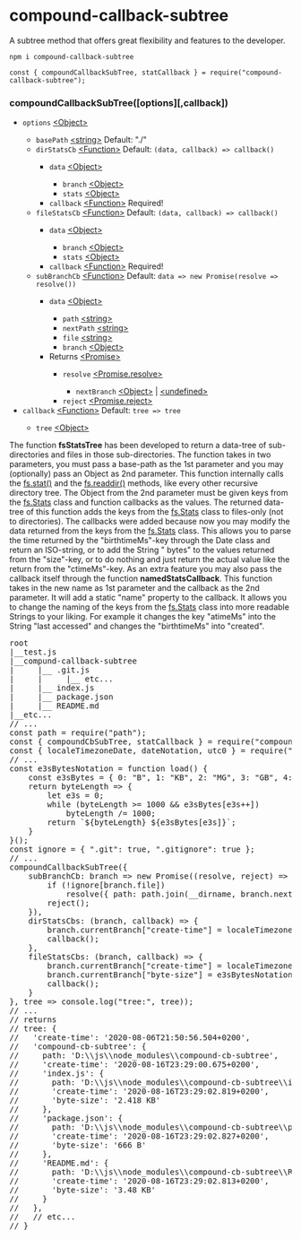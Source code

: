 # compound-callback-subtree
A subtree method that offers great flexibility and features to the developer.
<pre><code class="language-javascript">npm i compound-callback-subtree

const { compoundCallbackSubTree, statCallback } = require("compound-callback-subtree");</code></pre>
<h3>compoundCallbackSubTree([options][,callback])</h3>
<ul>
    <li><code>options</code> <a href="https://developer.mozilla.org/en-US/docs/Web/JavaScript/Reference/Global_Objects/Object">&lt;Object&gt;</a></li>
    <ul>
        <li><code>basePath</code> <a href="https://developer.mozilla.org/en-US/docs/Web/JavaScript/Data_structures#String_type">&lt;string&gt;</a> Default: "./"</li>
        <li><code>dirStatsCb</code> <a href="https://developer.mozilla.org/en-US/docs/Web/JavaScript/Reference/Global_Objects/Function">&lt;Function&gt;</a> Default: <code>(data, callback) => callback()</code></li>
        <ul>
            <li><code>data</code> <a href="https://developer.mozilla.org/en-US/docs/Web/JavaScript/Reference/Global_Objects/Object">&lt;Object&gt;</a></li>
            <ul>
                <li><code>branch</code> <a href="https://developer.mozilla.org/en-US/docs/Web/JavaScript/Reference/Global_Objects/Object">&lt;Object&gt;</a></li>
                <li><code>stats</code> <a href="https://developer.mozilla.org/en-US/docs/Web/JavaScript/Reference/Global_Objects/Object">&lt;Object&gt;</a></li>
            </ul>
            <li><code>callback</code> <a href="https://developer.mozilla.org/en-US/docs/Web/JavaScript/Reference/Global_Objects/Function">&lt;Function&gt;</a></code> Required!</li>
        </ul>
        <li><code>fileStatsCb</code> <a href="https://developer.mozilla.org/en-US/docs/Web/JavaScript/Reference/Global_Objects/Function">&lt;Function&gt;</a> Default: <code>(data, callback) => callback()</code></li>
        <ul>
            <li><code>data</code> <a href="https://developer.mozilla.org/en-US/docs/Web/JavaScript/Reference/Global_Objects/Object">&lt;Object&gt;</a></li>
            <ul>
                <li><code>branch</code> <a href="https://developer.mozilla.org/en-US/docs/Web/JavaScript/Reference/Global_Objects/Object">&lt;Object&gt;</a></li>
                <li><code>stats</code> <a href="https://developer.mozilla.org/en-US/docs/Web/JavaScript/Reference/Global_Objects/Object">&lt;Object&gt;</a></li>
            </ul>
            <li><code>callback</code> <a href="https://developer.mozilla.org/en-US/docs/Web/JavaScript/Reference/Global_Objects/Function">&lt;Function&gt;</a></code> Required!</li>
        </ul>
        <li><code>subBranchCb</code> <a href="https://developer.mozilla.org/en-US/docs/Web/JavaScript/Reference/Global_Objects/Function">&lt;Function&gt;</a> Default: <code>data => new Promise(resolve => resolve())</code></li>
        <ul>
            <li><code>data</code> <a href="https://developer.mozilla.org/en-US/docs/Web/JavaScript/Reference/Global_Objects/Object">&lt;Object&gt;</a></li>
            <ul>
                <li><code>path</code> <a href="https://developer.mozilla.org/en-US/docs/Web/JavaScript/Data_structures#String_type">&lt;string&gt;</a></li>
                <li><code>nextPath</code> <a href="https://developer.mozilla.org/en-US/docs/Web/JavaScript/Data_structures#String_type">&lt;string&gt;</a></li>
                <li><code>file</code> <a href="https://developer.mozilla.org/en-US/docs/Web/JavaScript/Data_structures#String_type">&lt;string&gt;</a></li>
                <li><code>branch</code> <a href="https://developer.mozilla.org/en-US/docs/Web/JavaScript/Reference/Global_Objects/Object">&lt;Object&gt;</a></li>
            </ul>
            <li>Returns <a href="https://developer.mozilla.org/en-US/docs/Web/JavaScript/Reference/Global_Objects/Promise">&lt;Promise&gt;</a></li>
            <ul>
                <li><code>resolve</code> <a href="https://developer.mozilla.org/en-US/docs/Web/JavaScript/Reference/Global_Objects/Promise/resolve">&lt;Promise.resolve&gt;</a></li>
                <ul>
                    <li><code>nextBranch</code> <a href="https://developer.mozilla.org/en-US/docs/Web/JavaScript/Reference/Global_Objects/Object">&lt;Object&gt;</a> | <a href="https://developer.mozilla.org/en-US/docs/Web/JavaScript/Data_structures#Undefined_type">&lt;undefined&gt;</a></li>
                </ul>
                <li><code>reject</code> <a href="https://developer.mozilla.org/en-US/docs/Web/JavaScript/Reference/Global_Objects/Promise/reject">&lt;Promise.reject&gt;</a></li>
            </ul>
        </ul>
    </ul>
    <li><code>callback</code> <a href="https://developer.mozilla.org/en-US/docs/Web/JavaScript/Reference/Global_Objects/Function">&lt;Function&gt;</a> Default: <code>tree => tree</code></li>
    <ul>
        <li><code>tree</code> <a href="https://developer.mozilla.org/en-US/docs/Web/JavaScript/Reference/Global_Objects/Object">&lt;Object&gt;</a></li>
    </ul>
</ul>

The function <b>fsStatsTree</b> has been developed to return a data-tree of sub-directories and files in those sub-directories. The function takes in two parameters, you must pass a base-path as the 1st parameter and you may (optionally) pass an Object as 2nd parameter. This function internally calls the <a href="https://nodejs.org/dist/latest-v12.x/docs/api/fs.html#fs_fs_stat_path_options_callback">fs.stat()</a> and the <a href="https://nodejs.org/dist/latest-v12.x/docs/api/fs.html#fs_fs_readdir_path_options_callback">fs.readdir()</a> methods, like every other recursive directory tree. The Object from the 2nd parameter must be given keys from the <a href="https://nodejs.org/dist/latest-v12.x/docs/api/fs.html#fs_class_fs_stats">fs.Stats</a> class and function callbacks as the values. The returned data-tree of this function adds the keys from the <a href="https://nodejs.org/dist/latest-v12.x/docs/api/fs.html#fs_class_fs_stats">fs.Stats</a> class to files-only (not to directories). The callbacks were added because now you may modify the data returned from the keys from the <a href="https://nodejs.org/dist/latest-v12.x/docs/api/fs.html#fs_class_fs_stats">fs.Stats</a> class. This allows you to parse the time returned by the "birthtimeMs"-key through the Date class and return an ISO-string, or to add the String " bytes" to the values returned from the "size"-key, or to do nothing and just return the actual value like the return from the "ctimeMs"-key. As an extra feature you may also pass the callback itself through the function <b>namedStatsCallback</b>. This function takes in the new name as 1st parameter and the callback as the 2nd parameter. It will add a static "name" property to the callback. It allows you to change the naming of the keys from the <a href="https://nodejs.org/dist/latest-v12.x/docs/api/fs.html#fs_class_fs_stats">fs.Stats</a> class into more readable Strings to your liking. For example it changes the key "atimeMs" into the String "last accessed" and changes the "birthtimeMs" into "created".

<pre>root
|__test.js
|__compund-callback-subtree
|     |__ .git.js
|     |     |__ etc...
|     |__ index.js
|     |__ package.json
|     |__ README.md
|__etc...
// ...
const path = require("path");
const { compoundCbSubTree, statCallback } = require("compound-cb-subtree");
const { localeTimezoneDate, dateNotation, utc0 } = require("locale-timezone-date");
// ...
const e3sBytesNotation = function load() {
    const e3sBytes = { 0: "B", 1: "KB", 2: "MG", 3: "GB", 4: "TB", 5: "PB" };
    return byteLength => {
        let e3s = 0;
        while (byteLength >= 1000 && e3sBytes[e3s++])
            byteLength /= 1000;
        return `${byteLength} ${e3sBytes[e3s]}`;
    }
}();
const ignore = { ".git": true, ".gitignore": true };
// ...
compoundCallbackSubTree({
    subBranchCb: branch => new Promise((resolve, reject) => {
        if (!ignore[branch.file])
            resolve({ path: path.join(__dirname, branch.nextPath) });
        reject();
    }),
    dirStatsCbs: (branch, callback) => {
        branch.currentBranch["create-time"] = localeTimezoneDate.toISOString(new Date(branch.stats.birthTimeMs));
        callback();
    },
    fileStatsCbs: (branch, callback) => {
        branch.currentBranch["create-time"] = localeTimezoneDate.toISOString(new Date(branch.stats.birthTimeMs));
        branch.currentBranch["byte-size"] = e3sBytesNotation(branch.stats.size);
        callback();
    }
}, tree => console.log("tree:", tree));
// ...
// returns
// tree: {
//   'create-time': '2020-08-06T21:50:56.504+0200',
//   'compound-cb-subtree': {
//     path: 'D:\\js\\node_modules\\compound-cb-subtree',
//     'create-time': '2020-08-16T23:29:00.675+0200',
//     'index.js': {
//       path: 'D:\\js\\node_modules\\compound-cb-subtree\\index.js',
//       'create-time': '2020-08-16T23:29:02.819+0200',
//       'byte-size': '2.418 KB'
//     },
//     'package.json': {
//       path: 'D:\\js\\node_modules\\compound-cb-subtree\\package.json',
//       'create-time': '2020-08-16T23:29:02.827+0200',
//       'byte-size': '666 B'
//     },
//     'README.md': {
//       path: 'D:\\js\\node_modules\\compound-cb-subtree\\README.md',
//       'create-time': '2020-08-16T23:29:02.813+0200',
//       'byte-size': '3.48 KB'
//     }
//   },
//   // etc...
// }</pre>
